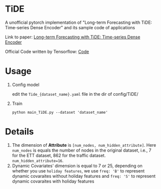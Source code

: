 # TiDE
A unofficial pytorch implementation of "Long-term Forecasting with TiDE: Time-series Dense Encoder" and its sample code of applications

Link to paper: [Long-term Forecasting with TiDE: Time-series Dense Encoder](https://arxiv.org/pdf/2304.08424.pdf)

Official Code written by Tensorflow: [Code](https://github.com/google-research/google-research/tree/master/tide)

# Usage
1. Config model

   edit the ```Tide_{dataset_name}.yaml``` file in the dir of config/TiDE/
   
2. Train

   ```python main_TiDE.py --dataset 'dataset_name' ```
   
# Details
1. The dimension of **Attribute** is ```[num_nodes, num_hidden_attribute]```. Here ```num_nodes``` is equals  the number of nodes in the original dataset, i.e., 7 for the ETT dataset, 862 for the traffic dataset. ```num_hidden_attribute=16```.
2. Dynamic Covariates' dimension is equal to 7 or 25, depending on whether you use ```holiday features```, we use ```freq: 'B'``` to represent dynamic covaraites without holiday features and ```freq: 'S'``` to represent dynamic covaraites with holiday features
